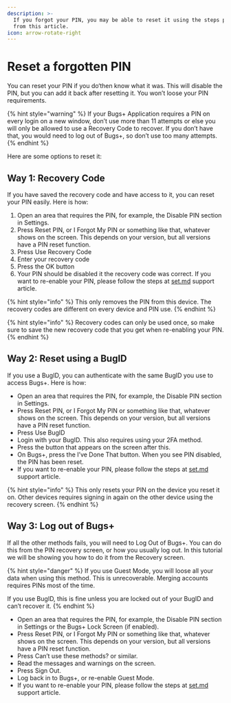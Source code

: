 ```yaml
---
description: >-
  If you forgot your PIN, you may be able to reset it using the steps provided
  from this article.
icon: arrow-rotate-right
---
```


# Reset a forgotten PIN

You can reset your PIN if you do‘then know what it was. This will disable the PIN, but you can add it back after resetting it. You won’t loose your PIN requirements.

{% hint style="warning" %}
If your Bugs+ Application requires a PIN on every login on a new window, don’t use more than 11 attempts or else you will only be allowed to use a Recovery Code to recover. If you don’t have that, you would need to log out of Bugs+, so don’t use too many attempts.
{% endhint %}

Here are some options to reset it:

## Way 1: Recovery Code

If you have saved the recovery code and have access to it, you can reset your PIN easily. Here is how:

1. Open an area that requires the PIN, for example, the Disable PIN section in Settings.
2. Press Reset PIN, or I Forgot My PIN or something like that, whatever shows on the screen. This depends on your version, but all versions have a PIN reset function.
3. Press Use Recovery Code
4. Enter your recovery code
5. Press the OK button
6. Your PIN should be disabled it the recovery code was correct. If you want to re-enable your PIN, please follow the steps at [set.md](set.md "mention") support article.

{% hint style="info" %}
This only removes the PIN from this device. The recovery codes are different on every device and PIN use.
{% endhint %}

{% hint style="info" %}
Recovery codes can only be used once, so make sure to save the new recovery code that you get when re-enabling your PIN.
{% endhint %}

## Way 2: Reset using a BugID

If you use a BugID, you can authenticate with the same BugID you use to access Bugs+. Here is how:

* Open an area that requires the PIN, for example, the Disable PIN section in Settings.
* Press Reset PIN, or I Forgot My PIN or something like that, whatever shows on the screen. This depends on your version, but all versions have a PIN reset function.
* Press Use BugID
* Login with your BugID. This also requires using your 2FA method.
* Press the button that appears on the screen after this.
* On Bugs+, press the I’ve Done That button. When you see PIN disabled, the PIN has been reset.
* If you want to re-enable your PIN, please follow the steps at [set.md](set.md "mention") support article.

{% hint style="info" %}
This only resets your PIN on the device you reset it on. Other devices requires signing in again on the other device using the recovery screen.
{% endhint %}

## Way 3: Log out of Bugs+

If all the other methods fails, you will need to Log Out of Bugs+. You can do this from the PIN recovery screen, or how you usually log out. In this tutorial we will be showing you how to do it from the Recovery screen.

{% hint style="danger" %}
If you use Guest Mode, you will loose all your data when using this method. This is unrecoverable. Merging accounts requires PINs most of the time.

If you use BugID, this is fine unless you are locked out of your BugID and can’t recover it.
{% endhint %}



* Open an area that requires the PIN, for example, the Disable PIN section in Settings or the Bugs+ Lock Screen (if enabled).
* Press Reset PIN, or I Forgot My PIN or something like that, whatever shows on the screen. This depends on your version, but all versions have a PIN reset function.
* Press Can’t use these methods? or similar.
* Read the messages and warnings on the screen.
* Press Sign Out.
* Log back in to Bugs+, or re-enable Guest Mode.
* If you want to re-enable your PIN, please follow the steps at [set.md](set.md "mention") support article.

